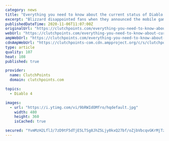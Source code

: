```yaml
---
category: news
title: "Everything you need to know about the current status of Diablo 4"
excerpt: "Blizzard disappointed fans when they announced the mobile game Diablo Immortal on Blizzcon 2018. Thus, to make amends with their admonishing fans, they have to give them what they really want: the ..."
publishedDateTime: 2020-11-06T11:07:00Z
originalUrl: "https://clutchpoints.com/everything-you-need-to-know-about-current-status-diablo-4/"
webUrl: "https://clutchpoints.com/everything-you-need-to-know-about-current-status-diablo-4/"
ampWebUrl: "https://clutchpoints.com/everything-you-need-to-know-about-current-status-diablo-4/amp/"
cdnAmpWebUrl: "https://clutchpoints-com.cdn.ampproject.org/c/s/clutchpoints.com/everything-you-need-to-know-about-current-status-diablo-4/amp/"
type: article
quality: 107
heat: 108
published: true

provider:
  name: ClutchPoints
  domain: clutchpoints.com

topics:
  - Diablo 4

images:
  - url: "https://i.ytimg.com/vi/9bRWIdOMfro/hqdefault.jpg"
    width: 480
    height: 360
    isCached: true

secured: "YvmMzH2LflJ/7zD9tF5dTjE5LTSg8JhZ5Ljy0kxQ27bf/oZjbVbcqvGKrMjTzcP3HCvm4en1lN58n+CDGmlroQT574s46HVIdrUlDDbCNjP+MWUkzRjtJCFPo0trH37vSn/gqySzbzG/mSfYag3qr4NFT5UuA2YhUqwpZp91WHf77B75TPG8HHfEYOmfqKkVkdWGPfxeYxwb9CSFuseqaFRStAkwQAdwLlwnWQXqjQBEkRaKEcuWG6iCSX7ahLhA15NoLFumsCGAMekpuDNo9oJ7Jd3f+LMEApKw4JT3o8NyhGtCYAWbyVbBskM6fqY/y9oIxfg5zVk6Te3vJDI/fKdcrlTLqlckbJ9gTecPF1c=;8JNV5nMOzQF6uUcL9zHPsA=="
---
```


